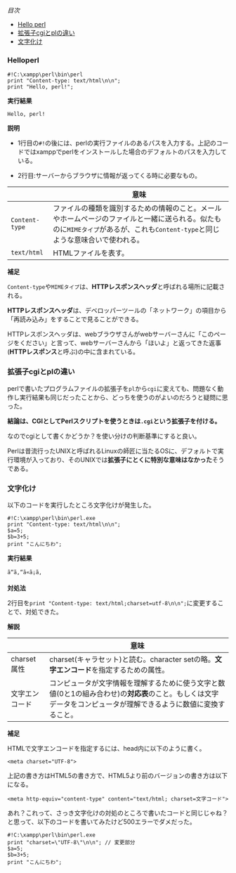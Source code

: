 *目次*
* [Hello perl](#Helloperl)
* [拡張子cgiとplの違い](#拡張子cgiとplの違い)
* [文字化け](#文字化け)

### Helloperl

```
#!C:\xampp\perl\bin\perl
print "Content-type: text/html\n\n";
print "Hello, perl!";
```

**実行結果**

`Hello, perl!`

**説明**

* 1行目の`#!`の後には、perlの実行ファイルのあるパスを入力する。上記のコードではxamppでperlをインストールした場合のデフォルトのパスを入力している。

* 2行目:サーバーからブラウザに情報が返ってくる時に必要なもの。

||意味|
|-|-|
|`Content-type`|ファイルの種類を識別するための情報のこと。メールやホームページのファイルと一緒に送られる。似たものに`MIMEタイプ`があるが、これも`Content-type`と同じような意味合いで使われる。|
|`text/html`|HTMLファイルを表す。|

**補足**

`Content-type`や`MIMEタイプ`は、**HTTPレスポンスヘッダ**と呼ばれる場所に記載される。

**HTTPレスポンスヘッダ**は、デベロッパーツールの「ネットワーク」の項目から「再読み込み」をすることで見ることができる。

HTTPレスポンスヘッダは、webブラウザさんがwebサーバーさんに「このページをください」と言って、webサーバーさんから「ほいよ」と返ってきた返事(**HTTPレスポンス**と呼ぶ)の中に含まれている。

### 拡張子cgiとplの違い

perlで書いたプログラムファイルの拡張子を`pl`から`cgi`に変えても、問題なく動作し実行結果も同じだったことから、どっちを使うのがよいのだろうと疑問に思った。

**結論は、CGIとしてPerlスクリプトを使うときは`.cgi`という拡張子を付ける。**

なのでcgiとして書くかどうか？を使い分けの判断基準にすると良い。

Perlは昔流行ったUNIXと呼ばれるLinuxの師匠に当たるOSに、デフォルトで実行環境が入っており、そのUNIXでは**拡張子にとくに特別な意味はなかった**そうである。

### 文字化け

以下のコードを実行したところ文字化けが発生した。

```
#!C:\xampp\perl\bin\perl.exe
print "Content-type: text/html\n\n";
$a=5;
$b=3+5;
print "こんにちわ";
```

**実行結果**

```
ã“ã‚“ã«ã¡ã‚
```

**対処法**

2行目を`print "Content-type: text/html;charset=utf-8\n\n";`に変更することで、対処できた。

**解説**

||意味|
|-|-|
|charset属性|charset(キャラセット)と読む。character setの略。**文字エンコード**を指定するための属性。|
|文字エンコード|コンピュータが文字情報を理解するために使う文字と数値(0と1の組み合わせ)の**対応表**のこと。もしくは文字データをコンピュータが理解できるように数値に変換すること。|

**補足**

HTMLで文字エンコードを指定するには、head内に以下のように書く。

```
<meta charset="UTF-8">
```

上記の書き方はHTML5の書き方で、HTML5より前のバージョンの書き方は以下になる。

```
<meta http-equiv="content-type" content="text/html; charset=文字コード">
```

あれ？これって、さっき文字化けの対処のところで書いたコードと同じじゃね？と思って、以下のコードを書いてみたけど500エラーでダメだった。

```
#!C:\xampp\perl\bin\perl.exe
print "charset=\"UTF-8\"\n\n"; // 変更部分
$a=5;
$b=3+5;
print "こんにちわ";
```




